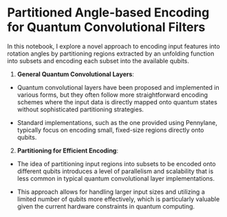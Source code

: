 # Partitioned Angle-based Encoding for Quantum Convolutional Filters
In this notebook, I explore a novel approach to encoding input features into rotation angles by partitioning regions extracted by an unfolding function into subsets and encoding each subset into the available qubits. 

1. **General Quantum Convolutional Layers**:
- Quantum convolutional layers have been proposed and implemented in various forms, 
but they often follow more straightforward encoding schemes where the input data is directly mapped 
onto quantum states without sophisticated partitioning strategies.

- Standard implementations, such as the one provided using Pennylane, typically focus on encoding small, fixed-size regions directly onto qubits.

2. **Partitioning for Efficient Encoding**:

- The idea of partitioning input regions into subsets to be encoded onto different qubits introduces a level of parallelism and scalability that is less common in typical quantum convolutional layer implementations.

- This approach allows for handling larger input sizes and utilizing a limited number of qubits more effectively, which is particularly valuable given the current hardware constraints in quantum computing.
